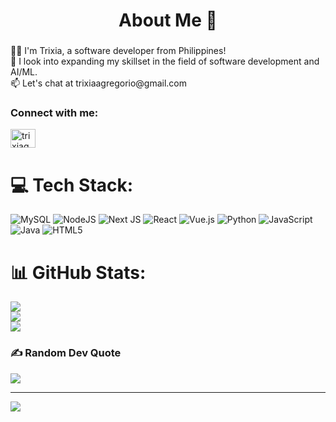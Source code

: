 <h1 align="center">About Me 🐣</h1>
<h3 align="center"></h3>

<p align="left">
👋🏻 I'm Trixia, a software developer from Philippines! <br/> 
📖 I look into expanding my skillset in the field of software development and AI/ML.  <br/> 
📫 Let's chat at trixiaagregorio@gmail.com 
</p>

<h3 align="left">Connect with me:</h3>
<p align="left">
<a href="https://linkedin.com/in/trixiag" target="blank"><img align="center" src="https://raw.githubusercontent.com/rahuldkjain/github-profile-readme-generator/master/src/images/icons/Social/linked-in-alt.svg" alt="trixiag" height="30" width="40" /></a>
</p>

# 💻 Tech Stack:
![MySQL](https://img.shields.io/badge/mysql-4479A1.svg?style=for-the-badge&logo=mysql&logoColor=white) ![NodeJS](https://img.shields.io/badge/node.js-6DA55F?style=for-the-badge&logo=node.js&logoColor=white) ![Next JS](https://img.shields.io/badge/Next-black?style=for-the-badge&logo=next.js&logoColor=white) ![React](https://img.shields.io/badge/react-%2320232a.svg?style=for-the-badge&logo=react&logoColor=%2361DAFB) ![Vue.js](https://img.shields.io/badge/vue.js-%2335495e.svg?style=for-the-badge&logo=vuedotjs&logoColor=%234FC08D) ![Python](https://img.shields.io/badge/python-3670A0?style=for-the-badge&logo=python&logoColor=ffdd54) ![JavaScript](https://img.shields.io/badge/javascript-%23323330.svg?style=for-the-badge&logo=javascript&logoColor=%23F7DF1E) ![Java](https://img.shields.io/badge/java-%23ED8B00.svg?style=for-the-badge&logo=openjdk&logoColor=white) ![HTML5](https://img.shields.io/badge/html5-%23E34F26.svg?style=for-the-badge&logo=html5&logoColor=white)
# 📊 GitHub Stats:
![](https://github-readme-stats.vercel.app/api?username=TrixiaG&theme=date_night&hide_border=false&include_all_commits=false&count_private=false)<br/>
![](https://nirzak-streak-stats.vercel.app/?user=TrixiaG&theme=date_night&hide_border=false)<br/>
![](https://github-readme-stats.vercel.app/api/top-langs/?username=TrixiaG&theme=date_night&hide_border=false&include_all_commits=false&count_private=false&layout=compact)

### ✍️ Random Dev Quote
![](https://quotes-github-readme.vercel.app/api?type=horizontal&theme=gruvbox)

---
[![](https://visitcount.itsvg.in/api?id=TrixiaG&icon=0&color=5)](https://visitcount.itsvg.in)

